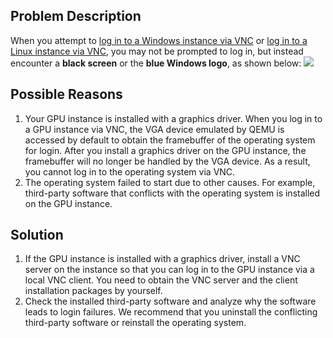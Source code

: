 ## Problem Description
When you attempt to [log in to a Windows instance via VNC](https://intl.cloud.tencent.com/document/product/213/32496) or [log in to a Linux instance via VNC](https://intl.cloud.tencent.com/document/product/213/32494), you may not be prompted to log in, but instead encounter a **black screen** or the **blue Windows logo**, as shown below:
![](https://main.qcloudimg.com/raw/b30848087c48d5d5a2f83e08cfb5ca89.png)

## Possible Reasons
1. Your GPU instance is installed with a graphics driver.
When you log in to a GPU instance via VNC, the VGA device emulated by QEMU is accessed by default to obtain the framebuffer of the operating system for login. After you install a graphics driver on the GPU instance, the framebuffer will no longer be handled by the VGA device. As a result, you cannot log in to the operating system via VNC.
2. The operating system failed to start due to other causes. For example, third-party software that conflicts with the operating system is installed on the GPU instance.

## Solution
1. If the GPU instance is installed with a graphics driver, install a VNC server on the instance so that you can log in to the GPU instance via a local VNC client.
You need to obtain the VNC server and the client installation packages by yourself.
2. Check the installed third-party software and analyze why the software leads to login failures.
We recommend that you uninstall the conflicting third-party software or reinstall the operating system.


